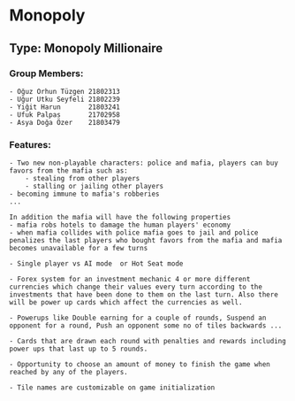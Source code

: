 # Monopoly
## Type: Monopoly Millionaire

### Group Members:
    - Oğuz Orhun Tüzgen 21802313
	- Uğur Utku Seyfeli 21802239
	- Yiğit Harun       21803241
	- Ufuk Palpas       21702958
    - Asya Doğa Özer    21803479

### Features:
    - Two new non-playable characters: police and mafia, players can buy favors from the mafia such as:
        - stealing from other players
        - stalling or jailing other players
	- becoming immune to mafia's robberies
	...
	
	In addition the mafia will have the following properties
	- mafia robs hotels to damage the human players' economy
	- when mafia collides with police mafia goes to jail and police penalizes the last players who bought favors from the mafia and mafia becomes unavailable for a few turns

    - Single player vs AI mode  or Hot Seat mode

    - Forex system for an investment mechanic 4 or more different currencies which change their values every turn according to the investments that have been done to them on the last turn. Also there will be power up cards which affect the currencies as well. 

    - Powerups like Double earning for a couple of rounds, Suspend an opponent for a round, Push an opponent some no of tiles backwards ...
 
    - Cards that are drawn each round with penalties and rewards including power ups that last up to 5 rounds.

    - Opportunity to choose an amount of money to finish the game when reached by any of the players.
    
    - Tile names are customizable on game initialization
